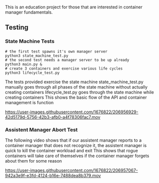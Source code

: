 This is an education project for those that are interested in container manager
fundamentals.

## Testing

### State Machine Tests
```
# the first test spawns it's own manager server
python3 state_machine_test.py
# the second test needs a manager server to be up already
python3 main.py &
# create 3 containers and exercise various life cycles
python3 lifecycle_test.py
```
The tests provided exercise the state machine
state_machine_test.py manually goes through all phases of the state machine without actually creating containers
lifecycle_test.py goes through the state machine while creating containers
This shows the basic flow of the API and container management is function

https://user-images.githubusercontent.com/1676822/206956929-42d5179d-5756-42b3-afb0-a4f78306fac7.mov

### Assistent Manager Abort Test
The following video shows that if our assistent manager reports to a container manager that does not
recognize it, the assistent manager is quick to kill the container workload and exit
This shows that rogue containers will take care of themselves if the container manager forgets about them
for some reason

https://user-images.githubusercontent.com/1676822/206957067-942a3e9f-e3fd-4124-b16e-7488dea8b379.mov

